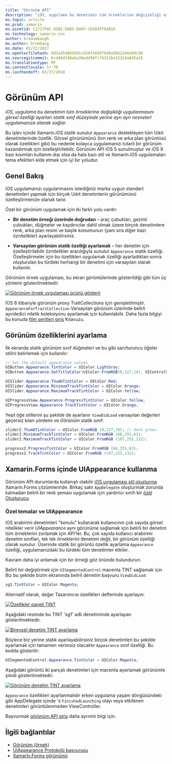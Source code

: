 ```yaml
---
title: "Görünüm API"
description: "iOS, uygulama bu denetimin tüm örneklerine değişikliği uygulanmasını görsel özelliği ayarları statik sınıf düzeyinde yerine ayrı ayrı nesneleri uygulamanıza olanak sağlar."
ms.topic: article
ms.prod: xamarin
ms.assetid: C1727F0C-82B1-D085-D46F-C6383FF04B16
ms.technology: xamarin-ios
author: bradumbaugh
ms.author: brumbaug
ms.date: 03/22/2017
ms.openlocfilehash: 6d2a454665691c028fe8307940a5662a98ab9c98
ms.sourcegitcommit: 6cd40d190abe38edd50fc74331be15324a845a28
ms.translationtype: MT
ms.contentlocale: tr-TR
ms.lasthandoff: 02/27/2018
---
```

# <a name="appearance-api"></a>Görünüm API

_iOS, uygulama bu denetimin tüm örneklerine değişikliği uygulanmasını görsel özelliği ayarları statik sınıf düzeyinde yerine ayrı ayrı nesneleri uygulamanıza olanak sağlar._

Bu işlev içinde Xamarin.iOS statik sunulur `Appearance` destekleyen tüm Uıkit denetimlerinde özellik. Görsel görünümünü (ton renk ve arka plan görüntüsü olarak özellikleri gibi) bu nedenle kolayca uygulamanızı tutarlı bir görünüm kazandırmak için özelleştirilebilir. Görünüm API iOS 5 sunulmuştur ve iOS 9 bazı kısımları kullanım dışı olsa da hala bazı stil ve Xamarin.iOS uygulamaları tema efektleri elde etmek için iyi bir yoludur.

## <a name="overview"></a>Genel Bakış

iOS uygulamanızı uygulanmasını istediğiniz marka uygun standart denetimleri yapmak için birçok Uıkit denetimlerin görünümünü özelleştirmenize olanak tanır.

Özel bir görünüm uygulamak için iki farklı yolu vardır:

- **Bir denetim örneği üzerinde doğrudan** – araç çubukları, gezinti çubukları, düğmeler ve kaydırıcılar dahil olmak üzere birçok denetimlere renk, arka plan resmi ve başlık konumunun (yanı sıra diğer bazı öznitelikler) ayarlayabilirsiniz.

- **Varsayılan görünüm statik özelliği ayarlamak** – her denetim için özelleştirilebilir öznitelikler aracılığıyla sunulur `Appearance` statik özelliği. Özelleştirmeler için bu özellikleri uygulamak özelliği ayarladıktan sonra oluşturulan bu türdeki herhangi bir denetimi için varsayılan olarak kullanılır.

Görünüm örnek uygulaması, bu ekran görüntülerinde gösterildiği gibi tüm üç yöntemi gösterilmektedir:

 [ ![](introduction-to-the-appearance-api-images/appearance01.png "Görünüm örnek uygulaması üçünü gösterir")](introduction-to-the-appearance-api-images/appearance01.png)

İOS 8 itibariyle görünüm proxy TraitCollections için genişletilmiştir.
 `AppearanceForTraitCollection` Varsayılan görünüm üzerinde belirli ayırdedici nitelik koleksiyonu ayarlamak için kullanılabilir. Daha fazla bilgiyi bu konuda [film şeritleri giriş](~/ios/user-interface/storyboards/unified-storyboards.md) Kılavuzu.


## <a name="setting-appearance-properties"></a>Görünüm özelliklerini ayarlama

İlk ekranda statik görünüm sınıf düğmeleri ve bu gibi sarı/turuncu öğeler stilini belirlemek için kullanılır:

```csharp
// Set the default appearance values
UIButton.Appearance.TintColor = UIColor.LightGray;
UIButton.Appearance.SetTitleColor(UIColor.FromRGB(0,127,14), UIControlState.Normal);

UISlider.Appearance.ThumbTintColor = UIColor.Red;
UISlider.Appearance.MinimumTrackTintColor = UIColor.Orange;
UISlider.Appearance.MaximumTrackTintColor = UIColor.Yellow;

UIProgressView.Appearance.ProgressTintColor = UIColor.Yellow;
UIProgressView.Appearance.TrackTintColor = UIColor.Orange;
```

Yeşil öğe stillerini şu şekilde de ayarlanır `ViewDidLoad` varsayılan değerleri geçersiz kılan yöntemi ve *Görünüm* statik sınıf:

```csharp
slider2.ThumbTintColor = UIColor.FromRGB (0,127,70); // dark green
slider2.MinimumTrackTintColor = UIColor.FromRGB (66,255,63);
slider2.MaximumTrackTintColor = UIColor.FromRGB (197,255,132);
```

```csharp
progress2.ProgressTintColor = UIColor.FromRGB (66,255,63);
progress2.TrackTintColor = UIColor.FromRGB (197,255,132);
```

## <a name="using-uiappearance-in-xamarinforms"></a>Xamarin.Forms içinde UIAppearance kullanma

Görünüm API durumlarda kullanışlı olabilir [iOS uygulaması stil oluşturma](~/xamarin-forms/platform/ios/theme.md#uiappearance) Xamarin.Forms çözümlerinde. Birkaç satır `AppDelegate` oluşturmak zorunda kalmadan belirli bir renk şeması uygulamak için yardımcı sınıfı bir [özel Oluşturucu](~/xamarin-forms/app-fundamentals/custom-renderer/index.md).


### <a name="custom-themes-and-uiappearance"></a>Özel temalar ve UIAppearance

iOS arabirimi denetimleri "konulu" kullanarak kullanıcının çok sayıda görsel nitelikler verir *UIAppearance* aynı görünüme sağlamak için belirli bir denetim tüm örneklerini zorlamak için API'ler. Bu, çok sayıda kullanıcı arabirimi denetim sınıfları, tek tek örneklerini denetimi değil, bir görünüm özelliği olarak sunulur. Üzerinde statik bir görüntü özellik ayarlama `Appearance` özelliği, uygulamanızdaki bu türdeki tüm denetimler etkiler.

Kavram daha iyi anlamak için bir örneği göz önünde bulundurun.

Belirli bir değiştirmek için `UISegmentedControl` macenta TINT sağlamak için Biz bu şekilde bizim ekranında belirli denetim başvuru `ViewDidLoad`:

```csharp
sg1.TintColor = UIColor.Magenta;
```

Alternatif olarak, değer Tasarımcısı özellikleri defterinde ayarlayın: 

[ ![](introduction-to-the-appearance-api-images/propertiespadtint.png "Özellikler paneli TINT")](introduction-to-the-appearance-api-images/propertiespadtint.png)

Aşağıdaki resimde bu TINT 'sg1' adlı denetiminde ayarlayan gösterilmektedir.

 [ ![](introduction-to-the-appearance-api-images/image53.png "Bireysel denetim TINT ayarlama")](introduction-to-the-appearance-api-images/image53.png)

Böylece biz yerine statik ayarlayabilirsiniz birçok denetimleri bu şekilde ayarlamak için tamamen verimsiz olacaktır `Appearance` sınıf özelliği. Bu kodda gösterilir:

```csharp
UISegmentedControl.Appearance.TintColor = UIColor.Magenta;
```

Aşağıdaki görüntü iki parçalı denetimleri için macenta ayarlamak görünümle şimdi gösterilmektedir:

 [ ![](introduction-to-the-appearance-api-images/image54.png "Görünüm denetim TINT ayarlama")](introduction-to-the-appearance-api-images/image54.png)

`Appearance` özellikleri ayarlanmalıdır erken uygulama yaşam döngüsündeki gibi AppDelegate içinde 's `FinishedLaunching` olayı veya etkilenen denetimleri görüntülenmeden ViewController.


Başvurmak [görünüm API giriş](~/ios/user-interface/ios-ui/introduction-to-the-appearance-api.md) daha ayrıntılı bilgi için.


## <a name="related-links"></a>İlgili bağlantılar

- [Görünüm (örnek)](https://developer.xamarin.com/samples/monotouch/IntroToAppearance/)
- [UIAppearance Protokolü başvurusu](https://developer.apple.com/library/ios/documentation/UIKit/Reference/UIAppearance_Protocol/)
- [Xamarin.Forms görünümü](~/xamarin-forms/platform/ios/theme.md#uiappearance)
